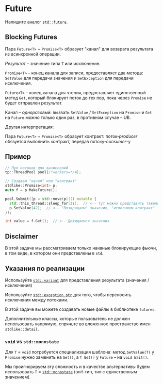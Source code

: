 # Future

Напишите аналог [`std::future`](https://en.cppreference.com/w/cpp/thread/future).

## Blocking Futures

Пара `Future<T>` + `Promise<T>` образует "канал" для возврата результата из асинхронной операции.

_Результат_ – значение типа `T` или исключение.

`Promise<T>` – конец канала для записи, предоставляет два метода: `SetValue` для передачи значения и `SetException` для передачи исключения.

`Future<T>` – конец канала для чтения, предоставляет единственный метод `Get`, который блокирует поток до тех пор, пока через `Promise` не будет отправлен результат.  

Канал – _одноразовый_: вызвать `SetValue` / `SetException` на `Promise` и `Get` на `Future` можно только один раз, в противном случае – UB.

Другая интерпретация: 

Пара `Future<T>` + `Promise<T>` образует контракт: поток-_producer_ обязуется выполнить контракт, передав потоку-_consumer_-у

## Пример

```cpp
// Пул потоков для вычислений
tp::ThreadPool pool{/*workers=*/4};

// Создаем "канал" или "контракт"
stdlike::Promise<int> p;
auto f = p.MakeFuture();

pool.Submit([p = std::move(p)]() mutable {
  std::this_thread::sleep_for(3s);  // <-- Тут можно представить тяжелое вычисление
  p.SetValue(42);  // <-- "Возвращаем" значение, "исполняем контракт"
});

int value = f.Get();  // <-- Дожидаемся значения
```

## Disclaimer

В этой задаче мы рассматриваем только наивные блокирующие фьючи, в том виде, в котором они представлены в `std`.

## Указания по реализации

Используйте [`std::variant`](https://en.cppreference.com/w/cpp/utility/variant) для представления результата (значения / исключения)

Используйте [`std::exception_ptr`](https://en.cppreference.com/w/cpp/error/exception_ptr) для того, чтобы переносить исключения между потоками.

В этой задаче вы можете создавать новые файлы в библиотеке `futures`.

Дополнительные классы, которые пользователь не должен использовать напрямую, спрячьте во вложенное пространство имен `stdlike::detail`.

### `void` vs `std::monostate`

Для `T` = `void` потребуется специализация шаблона: метод `SetValue(T)` у `Promise` нужно заменить на `Set()`, а `T Get()` у `Future` – на `void Wait()`. 

Мы проигнорируем эту сложность и в качестве альтернативы будем использовать `T` = [`std::monostate`](https://en.cppreference.com/w/cpp/utility/variant/monostate) (_unit_-тип, тип с единственным значением). 